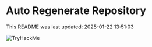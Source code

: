# Auto Regenerate Repository

This README was last updated: 2025-01-22 13:51:03

 ![TryHackMe](https://tryhackme.com/badge/533634)